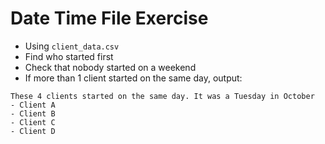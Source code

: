 # Date Time File Exercise

- Using `client_data.csv`
- Find who started first
- Check that nobody started on a weekend
- If more than 1 client started on the same day, output:
```
These 4 clients started on the same day. It was a Tuesday in October
- Client A
- Client B
- Client C
- Client D
```
